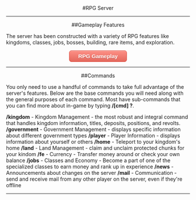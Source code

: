 ---
---
<html>
<head>
</head>
<style type="text/css">
.myButton {
	-moz-box-shadow:inset 0px 1px 0px 0px #f7c5c0;
	-webkit-box-shadow:inset 0px 1px 0px 0px #f7c5c0;
	box-shadow:inset 0px 1px 0px 0px #f7c5c0;
	background:-webkit-gradient(linear, left top, left bottom, color-stop(0.05, #fc8d83), color-stop(1, #e4685d));
	background:-moz-linear-gradient(top, #fc8d83 5%, #e4685d 100%);
	background:-webkit-linear-gradient(top, #fc8d83 5%, #e4685d 100%);
	background:-o-linear-gradient(top, #fc8d83 5%, #e4685d 100%);
	background:-ms-linear-gradient(top, #fc8d83 5%, #e4685d 100%);
	background:linear-gradient(to bottom, #fc8d83 5%, #e4685d 100%);
	filter:progid:DXImageTransform.Microsoft.gradient(startColorstr='#fc8d83', endColorstr='#e4685d',GradientType=0);
	background-color:#fc8d83;
	-moz-border-radius:6px;
	-webkit-border-radius:6px;
	border-radius:6px;
	border:1px solid #d83526;
	display:inline-block;
	cursor:pointer;
	color:#ffffff;
	font-family:Arial;
	font-size:15px;
	font-weight:bold;
	padding:6px 24px;
	text-decoration:none;
	text-shadow:0px 1px 0px #b23e35;
}
.myButton:hover {
	background:-webkit-gradient(linear, left top, left bottom, color-stop(0.05, #e4685d), color-stop(1, #fc8d83));
	background:-moz-linear-gradient(top, #e4685d 5%, #fc8d83 100%);
	background:-webkit-linear-gradient(top, #e4685d 5%, #fc8d83 100%);
	background:-o-linear-gradient(top, #e4685d 5%, #fc8d83 100%);
	background:-ms-linear-gradient(top, #e4685d 5%, #fc8d83 100%);
	background:linear-gradient(to bottom, #e4685d 5%, #fc8d83 100%);
	filter:progid:DXImageTransform.Microsoft.gradient(startColorstr='#e4685d', endColorstr='#fc8d83',GradientType=0);
	background-color:#e4685d;
	color:#ffffff;
}
.myButton:active {
	position:relative;
	top:1px;
}
</style>

<body>
<div style="text-align: center;" markdown="1">
#RPG Server
</div>

<hr>

<div style="text-align: center;" markdown="1">
##Gameplay Features
</div>

The server has been constructed with a variety of RPG features like kingdoms, classes, jobs, bosses, building, rare items, and exploration.

<center><a href="{{site.baseurl}}/rpg-gameplay" class="myButton">RPG Gameplay</a></center>

<hr>

<div style="text-align: center;" markdown="1">
##Commands
</div>

You only need to use a handful of commands to take full advantage of the server's features. Below are the base commands you will need along with the general purposes of each command. Most have sub-commands that you can find more about in-game by typing <b>/[cmd] ?</b>.

<p><b>/kingdom</b> - Kingdom Management - the most robust and integral command that handles kingdom information, titles, deposits, positions, and revolts.
<b>/government</b> - Government Management - displays specific information about different government types
<b>/player</b> - Player Information - displays information about yourself or others
<b>/home</b> - Teleport to your kingdom's home
<b>/land</b> - Land Management - claim and unclaim protected chunks for your kindom
<b>/fe</b> - Currency - Transfer money around or check your own balance
<b>/jobs</b> - Classes and Economy - Become a part of one of the specialized classes to earn money and rank up in experience
<b>/news</b> - Announcements about changes on the server
<b>/mail</b> - Communication - send and receive mail from any other player on the server, even if they're offline</p>

<hr>
</body>
</html>
